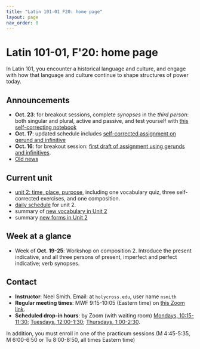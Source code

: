 ```yaml
---
title: "Latin 101-01 F20: home page"
layout: page
nav_order: 0
---
```



# Latin 101-01, F'20: home page

In Latin 101, you encounter a historical language and culture, and engage with how that language and culture continue to shape structures of power today.


## Announcements


- **Oct. 23**: for breakout sessions, complete *synopses* in the *third person*: both singular and plural, active and passive, and test yourself with [this self-correcting notebook](https://observablehq.com/@neelsmith/lingua-latina-legenda-unit-2-verb-synopsis?collection=@neelsmith/l3)
- **Oct. 17**:  updated schedule includes
[self-corrected assignment on gerund and infinitive](./assignments/review-verbal-nouns/)
- **Oct. 16**: for breakout session: [first draft of assignment using gerunds and infinitives](./assignments/gerund/exercise/).
- [Old news](./oldnews/)

## Current unit

- [unit 2: time, place, purpose](./schedule/part2/), including one vocabulary quiz, three self-corrected exercises, and one composition.
- [daily schedule](./schedule/part2/schedule/) for unit 2.
- summary of [new vocabulary in Unit 2](./schedule/part2/vocab/)
- summary [new forms in Unit 2](./schedule/part2/forms/)

## Week at a glance


- Week of **Oct. 19-25**:  Workshop on composition 2. Introduce the present indicative, and all three persons of present, imperfect and perfect indicative; verb synopses.

## Contact

- **Instructor**: Neel Smith.  Email: at `holycross.edu`, user name `nsmith`
- **Regular meeting times**:  MWF 9:15-10:05 (Eastern time) on [this Zoom link](https://holycross.zoom.us/j/99294412522?pwd=dDBsUEZtcHpKZ2s4ekFFbmFIQXVoQT09).
- **Scheduled drop-in hours**: by Zoom (with waiting room) [Mondays, 10:15-11:30](https://holycross.zoom.us/j/92426336160); [Tuesdays, 12:00-1:30](https://holycross.zoom.us/j/98344637818); [Thursdays, 1:00-2:30](https://holycross.zoom.us/j/99712991817).


In addition, you must enroll in one of the practicum sessions (M 4:45-5:35, M 6:00-6:50 or Tu 8:00-8:50, all times Eastern time)
